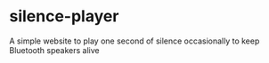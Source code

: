 # silence-player
A simple website to play one second of silence occasionally to keep Bluetooth speakers alive
